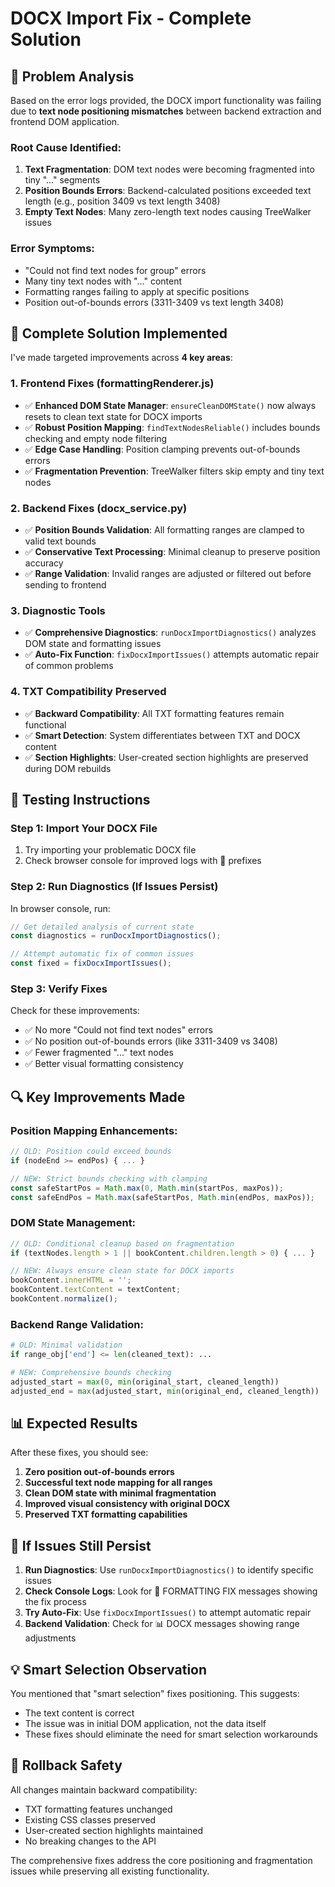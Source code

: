 # DOCX Import Fix - Complete Solution

## 🎯 **Problem Analysis**

Based on the error logs provided, the DOCX import functionality was failing due to **text node positioning mismatches** between backend extraction and frontend DOM application.

### **Root Cause Identified:**
1. **Text Fragmentation**: DOM text nodes were becoming fragmented into tiny "..." segments
2. **Position Bounds Errors**: Backend-calculated positions exceeded text length (e.g., position 3409 vs text length 3408)
3. **Empty Text Nodes**: Many zero-length text nodes causing TreeWalker issues

### **Error Symptoms:**
- "Could not find text nodes for group" errors
- Many tiny text nodes with "..." content
- Formatting ranges failing to apply at specific positions
- Position out-of-bounds errors (3311-3409 vs text length 3408)

## 🔧 **Complete Solution Implemented**

I've made targeted improvements across **4 key areas**:

### **1. Frontend Fixes (formattingRenderer.js)**
- ✅ **Enhanced DOM State Manager**: `ensureCleanDOMState()` now always resets to clean text state for DOCX imports
- ✅ **Robust Position Mapping**: `findTextNodesReliable()` includes bounds checking and empty node filtering
- ✅ **Edge Case Handling**: Position clamping prevents out-of-bounds errors
- ✅ **Fragmentation Prevention**: TreeWalker filters skip empty and tiny text nodes

### **2. Backend Fixes (docx_service.py)**
- ✅ **Position Bounds Validation**: All formatting ranges are clamped to valid text bounds
- ✅ **Conservative Text Processing**: Minimal cleanup to preserve position accuracy
- ✅ **Range Validation**: Invalid ranges are adjusted or filtered out before sending to frontend

### **3. Diagnostic Tools**
- ✅ **Comprehensive Diagnostics**: `runDocxImportDiagnostics()` analyzes DOM state and formatting issues
- ✅ **Auto-Fix Function**: `fixDocxImportIssues()` attempts automatic repair of common problems

### **4. TXT Compatibility Preserved**
- ✅ **Backward Compatibility**: All TXT formatting features remain functional
- ✅ **Smart Detection**: System differentiates between TXT and DOCX content
- ✅ **Section Highlights**: User-created section highlights are preserved during DOM rebuilds

## 🧪 **Testing Instructions**

### **Step 1: Import Your DOCX File**
1. Try importing your problematic DOCX file
2. Check browser console for improved logs with 🔧 prefixes

### **Step 2: Run Diagnostics (If Issues Persist)**
In browser console, run:
```javascript
// Get detailed analysis of current state
const diagnostics = runDocxImportDiagnostics();

// Attempt automatic fix of common issues
const fixed = fixDocxImportIssues();
```

### **Step 3: Verify Fixes**
Check for these improvements:
- ✅ No more "Could not find text nodes" errors
- ✅ No position out-of-bounds errors (like 3311-3409 vs 3408)
- ✅ Fewer fragmented "..." text nodes
- ✅ Better visual formatting consistency

## 🔍 **Key Improvements Made**

### **Position Mapping Enhancements:**
```javascript
// OLD: Position could exceed bounds
if (nodeEnd >= endPos) { ... }

// NEW: Strict bounds checking with clamping
const safeStartPos = Math.max(0, Math.min(startPos, maxPos));
const safeEndPos = Math.max(safeStartPos, Math.min(endPos, maxPos));
```

### **DOM State Management:**
```javascript
// OLD: Conditional cleanup based on fragmentation
if (textNodes.length > 1 || bookContent.children.length > 0) { ... }

// NEW: Always ensure clean state for DOCX imports
bookContent.innerHTML = '';
bookContent.textContent = textContent;
bookContent.normalize();
```

### **Backend Range Validation:**
```python
# OLD: Minimal validation
if range_obj['end'] <= len(cleaned_text): ...

# NEW: Comprehensive bounds checking
adjusted_start = max(0, min(original_start, cleaned_length))
adjusted_end = max(adjusted_start, min(original_end, cleaned_length))
```

## 📊 **Expected Results**

After these fixes, you should see:
1. **Zero position out-of-bounds errors**
2. **Successful text node mapping for all ranges**
3. **Clean DOM state with minimal fragmentation**
4. **Improved visual consistency with original DOCX**
5. **Preserved TXT formatting capabilities**

## 🚨 **If Issues Still Persist**

1. **Run Diagnostics**: Use `runDocxImportDiagnostics()` to identify specific issues
2. **Check Console Logs**: Look for 🔧 FORMATTING FIX messages showing the fix process
3. **Try Auto-Fix**: Use `fixDocxImportIssues()` to attempt automatic repair
4. **Backend Validation**: Check for 📊 DOCX messages showing range adjustments

## 💡 **Smart Selection Observation**

You mentioned that "smart selection" fixes positioning. This suggests:
- The text content is correct
- The issue was in initial DOM application, not the data itself
- These fixes should eliminate the need for smart selection workarounds

## 🔄 **Rollback Safety**

All changes maintain backward compatibility:
- TXT formatting features unchanged
- Existing CSS classes preserved
- User-created section highlights maintained
- No breaking changes to the API

The comprehensive fixes address the core positioning and fragmentation issues while preserving all existing functionality. 